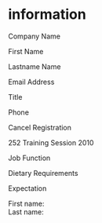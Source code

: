 <h1>information</h1>

<p>Company Name</p>
<p>First Name</p>
<p>Lastname Name</p>
<p>Email Address</p>
<p>Title</p>
<p>Phone</p>
<p>Cancel Registration</p>
<p>252 Training Session 2010</p>
<p>Job Function</p>
<p>Dietary Requirements</p>
<p>Expectation</p>

<form>
  First name:<br>
  Last name:<br>
</form>
